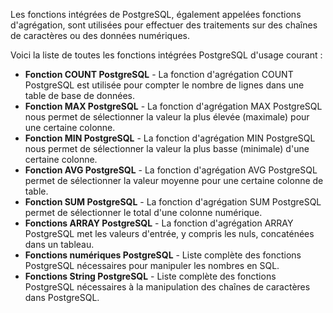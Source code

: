 Les fonctions intégrées de PostgreSQL, également appelées fonctions d'agrégation, sont utilisées pour effectuer des traitements sur des chaînes de caractères ou des données numériques.

Voici la liste de toutes les fonctions intégrées PostgreSQL d'usage courant :

- **Fonction COUNT PostgreSQL** - La fonction d'agrégation COUNT PostgreSQL est utilisée pour compter le nombre de lignes dans une table de base de données.
- **Fonction MAX PostgreSQL** - La fonction d'agrégation MAX PostgreSQL nous permet de sélectionner la valeur la plus élevée (maximale) pour une certaine colonne.
- **Fonction MIN PostgreSQL** - La fonction d'agrégation MIN PostgreSQL nous permet de sélectionner la valeur la plus basse (minimale) d'une certaine colonne.
- **Fonction AVG PostgreSQL** - La fonction d'agrégation AVG PostgreSQL permet de sélectionner la valeur moyenne pour une certaine colonne de table.
- **Fonction SUM PostgreSQL** - La fonction d'agrégation SUM PostgreSQL permet de sélectionner le total d'une colonne numérique.
- **Fonctions ARRAY PostgreSQL** - La fonction d'agrégation ARRAY PostgreSQL met les valeurs d'entrée, y compris les nuls, concaténées dans un tableau.
- **Fonctions numériques PostgreSQL** - Liste complète des fonctions PostgreSQL nécessaires pour manipuler les nombres en SQL.
- **Fonctions String PostgreSQL** - Liste complète des fonctions PostgreSQL nécessaires à la manipulation des chaînes de caractères dans PostgreSQL.
